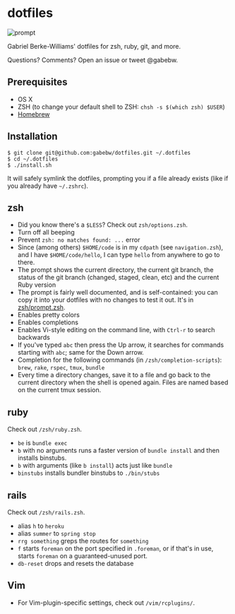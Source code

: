# dotfiles

![prompt](https://cloud.githubusercontent.com/assets/257678/10357733/7304816e-6d3a-11e5-98d6-010cd3fc38d4.png)

Gabriel Berke-Williams' dotfiles for zsh, ruby, git, and more.

Questions? Comments? Open an issue or tweet @gabebw.

## Prerequisites

* OS X
* ZSH (to change your default shell to ZSH: `chsh -s $(which zsh) $USER`)
* [Homebrew](http://brew.sh/)

## Installation

    $ git clone git@github.com:gabebw/dotfiles.git ~/.dotfiles
    $ cd ~/.dotfiles
    $ ./install.sh

It will safely symlink the dotfiles, prompting you if a file already exists
(like if you already have `~/.zshrc`).

## zsh

* Did you know there's a `$LESS`? Check out `zsh/options.zsh`.
* Turn off all beeping
* Prevent `zsh: no matches found: ...` error
* Since (among others) `$HOME/code` is in my `cdpath` (see `navigation.zsh`),
  and I have `$HOME/code/hello`, I can type `hello` from anywhere to go to
  there.
* The prompt shows the current directory, the current git branch, the status of
  the git branch (changed, staged, clean, etc) and the current Ruby version
* The prompt is fairly well documented, and is self-contained: you can copy it
  into your dotfiles with no changes to test it out. It's in
  [zsh/prompt.zsh][zsh-prompt].
* Enables pretty colors
* Enables completions
* Enables Vi-style editing on the command line, with `Ctrl-r` to search
  backwards
* If you've typed `abc` then press the Up arrow, it searches for commands
  starting with `abc`; same for the Down arrow.
* Completion for the following commands (in `/zsh/completion-scripts`): `brew`,
  `rake`, `rspec`, `tmux`, `bundle`
* Every time a directory changes, save it to a file and go back to the current
  directory when the shell is opened again. Files are named based on the current
  tmux session.

[zsh-prompt]: /zsh/prompt.zsh

## ruby

Check out `/zsh/ruby.zsh`.

* `be` is `bundle exec`
* `b` with no arguments runs a faster version of `bundle install` and then
  installs binstubs.
* `b` with arguments (like `b install`) acts just like `bundle`
* `binstubs` installs bundler binstubs to `./bin/stubs`

## rails

Check out `/zsh/rails.zsh`.

* alias `h` to `heroku`
* alias `summer` to `spring stop`
* `rrg something` greps the routes for `something`
* `f` starts `foreman` on the port specified in `.foreman`, or if that's in
  use, starts `foreman` on a guaranteed-unused port.
* `db-reset` drops and resets the database

## Vim

* For Vim-plugin-specific settings, check out `/vim/rcplugins/`.
